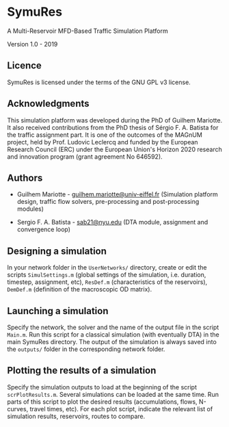 # SymuRes
A Multi-Reservoir MFD-Based Traffic Simulation Platform

Version 1.0 - 2019

Licence
-------
SymuRes is licensed under the terms of the GNU GPL v3 license.

Acknowledgments
---------------
This simulation platform was developed during the PhD of Guilhem Mariotte. It also received contributions from the PhD thesis of Sérgio F. A. Batista for the traffic assignment part. It is one of the outcomes of the MAGnUM project, held by Prof. Ludovic Leclercq and funded by the European Research Council (ERC) under the European Union's Horizon 2020 research and innovation program (grant agreement No 646592).

Authors
-------
- Guilhem Mariotte - guilhem.mariotte@univ-eiffel.fr
(Simulation platform design, traffic flow solvers, pre-processing and post-processing modules)

- Sergio F. A. Batista - sab21@nyu.edu
(DTA module, assignment and convergence loop)

Designing a simulation
----------------------
In your network folder in the `UserNetworks/` directory, create or edit the scripts `SimulSettings.m` (global settings of the simulation, i.e. duration, timestep, assignment, etc), `ResDef.m` (characteristics of the reservoirs), `DemDef.m` (definition of the macroscopic OD matrix).

Launching a simulation
----------------------
Specify the network, the solver and the name of the output file in the script `Main.m`. Run this script for a classical simulation (with eventually DTA) in the main SymuRes directory. The output of the simulation is always saved into the `outputs/` folder in the corresponding network folder.

Plotting the results of a simulation
------------------------------------
Specify the simulation outputs to load at the beginning of the script `scrPlotResults.m`. Several simulations can be loaded at the same time. Run parts of this script to plot the desired results (accumulations, flows, N-curves, travel times, etc). For each plot script, indicate the relevant list of simulation results, reservoirs, routes to compare.
